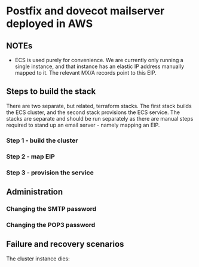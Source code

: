 # Postfix and dovecot mailserver deployed in AWS
  
## NOTEs

* ECS is used purely for convenience.  We are currently only running a single instance, and that instance has an elastic IP address manually mapped to it.  The relevant MX/A records point to this EIP.

## Steps to build the stack

There are two separate, but related, terraform stacks.  The first stack builds the ECS cluster, and the second stack provisions the ECS service.  The stacks are separate and should be run separately as there are manual steps required to stand up an email server - namely mapping an EIP.

### Step 1 - build the cluster

### Step 2 - map EIP

### Step 3 - provision the service

## Administration 

### Changing the SMTP password

### Changing the POP3 password
 
## Failure and recovery scenarios

The cluster instance dies:
















